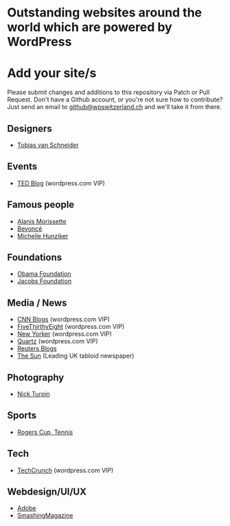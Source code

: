 # Outstanding websites around the world which are powered by WordPress

# Add your site/s
Please submit changes and additions to this repository via Patch or Pull Request. Don't have a Github account, or you're not sure how to contribute? Just send an email to github@wpswitzerland.ch and we'll take it from there.

## Designers
- [Tobias van Schneider](http://www.vanschneider.com/blog/)

## Events
- [TED Blog](http://blog.ted.com/) (wordpress.com VIP)

## Famous people
- [Alanis Morissette](http://alanis.com/)
- [Beyoncé](http://www.beyonce.com/)
- [Michelle Hunziker](http://www.michellehunziker.it/en)

## Foundations
- [Obama Foundation](https://www.obama.org/)
- [Jacobs Foundation](http://jacobsfoundation.org/)

## Media / News
- [CNN Blogs](http://edition.cnn.com/exchange/blogs/index.html) (wordpress.com VIP)
- [FiveThirthyEight](http://fivethirtyeight.com/) (wordpress.com VIP)
- [New Yorker](http://www.newyorker.com/) (wordpress.com VIP)
- [Quartz](http://qz.com/) (wordpress.com VIP)
- [Reuters Blogs](http://blogs.reuters.com/us/)
- [The Sun](https://www.thesun.co.uk/) (Leading UK tabloid newspaper)

## Photography
- [Nick Turpin](http://nickturpin.com/)

## Sports
- [Rogers Cup, Tennis](http://www.rogerscup.com/)

## Tech
- [TechCrunch](http://techcrunch.com/) (wordpress.com VIP)

## Webdesign/UI/UX
- [Adobe](http://blogs.adobe.com/)
- [SmashingMagazine](https://www.smashingmagazine.com/)
